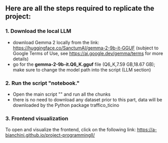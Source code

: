 ## Here are all the steps required to replicate the project:
### 1. Download the local LLM 
- download Gemma 2 locally from the link: https://huggingface.co/SanctumAI/gemma-2-9b-it-GGUF (subject to Google Terms of Use, see https://ai.google.dev/gemma/terms for more details)
-  go for the **gemma-2-9b-it.Q6_K.gguf** file (Q6_K,7.59 GB,18.67 GB); make sure to change the model path into the script (LLM section)
### 2. Run the script "notebook."
- Open the main script "" and run all the chunks
- there is no need to download any dataset prior to this part, data will be downloaded by the Python package traffico_ticino
### 3. Frontend visualization
To open and visualize the frontend, click on the following link: https://a-bianchini.github.io/project-programmingII/
